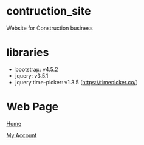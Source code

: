 # contruction_site
Website for Construction business
# libraries
- bootstrap: v4.5.2 
- jquery: v3.5.1
- jquery time-picker: v1.3.5 (https://timepicker.co/)
# Web Page
[Home](https://dakshina13.github.io/construction_site/home.html)

[My Account](https://dakshina13.github.io/construction_site/html/myAccount.html)
